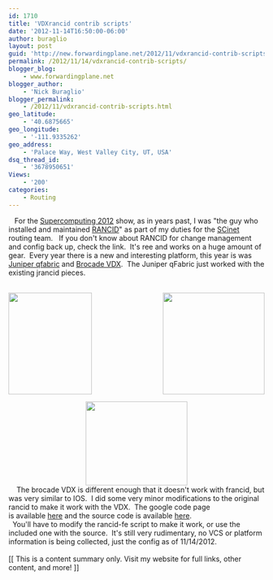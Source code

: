 ```yaml
---
id: 1710
title: 'VDXrancid contrib scripts'
date: '2012-11-14T16:50:00-06:00'
author: buraglio
layout: post
guid: 'http://new.forwardingplane.net/2012/11/vdxrancid-contrib-scripts/'
permalink: /2012/11/14/vdxrancid-contrib-scripts/
blogger_blog:
    - www.forwardingplane.net
blogger_author:
    - 'Nick Buraglio'
blogger_permalink:
    - /2012/11/vdxrancid-contrib-scripts.html
geo_latitude:
    - '40.6875665'
geo_longitude:
    - '-111.9335262'
geo_address:
    - 'Palace Way, West Valley City, UT, USA'
dsq_thread_id:
    - '3678950651'
Views:
    - '200'
categories:
    - Routing
---
```


   For the <a href="http://www.supercomputing.org/" target="_blank" rel="noopener noreferrer">Supercomputing 2012</a> show, as in years past, I was "the guy who installed and maintained <a href="http://www.google.com/url?sa=t&rct=j&q=&esrc=s&source=web&cd=3&ved=0CEsQFjAC&url=http%3A%2F%2Fwww.shrubbery.net%2Francid%2F&ei=tcWjUOG2AeLCigK4qIGwBw&usg=AFQjCNGsMF1HpROC2BrtIXWL8thUtOKFLQ&sig2=CYLx8RCrdMSiuRuBjPrnaQ" target="_blank" rel="noopener noreferrer">RANCID</a>" as part of my duties for the <a href="http://scinet.supercomputing.org/" target="_blank" rel="noopener noreferrer">SCinet</a> routing team.   If you don't know about RANCID for change management and config back up, check the link.  It's ree and works on a huge amount of gear.  Every year there is a new and interesting platform, this year is was<a href="http://www.juniper.net/us/en/products-services/switching/qfx-series/" target="_blank" rel="noopener noreferrer"> Juniper qfabric</a> and <a href="http://www.google.com/url?sa=t&rct=j&q=&esrc=s&source=web&cd=2&ved=0CGIQFjAB&url=http%3A%2F%2Fwww.brocade.com%2Flaunch%2Fcloud-clarity%2Fsolutions-technology-innovation.html&ei=J8ajUOD3Ga3riQLpz4A4&usg=AFQjCNFpE2c-kkCHlqabJFwWu7opXzFiSg&sig2=fEcSzMl2PcCa4ajD-YnMvQ" target="_blank" rel="noopener noreferrer">Brocade VDX</a>.  The Juniper qFabric just worked with the existing jrancid pieces. <br /><br /><div style="clear: both; text-align: center;"><a href="http://2.bp.blogspot.com/-BtfOWZ0KMHc/TyxvtyBEBYI/AAAAAAAAHc8/xue7_Nqj0DE/s400/Rancid+Urgg.jpg" style="clear: left; float: left; margin-bottom: 1em; margin-right: 1em;"><img border="0" height="200" src="http://2.bp.blogspot.com/-BtfOWZ0KMHc/TyxvtyBEBYI/AAAAAAAAHc8/xue7_Nqj0DE/s200/Rancid+Urgg.jpg" width="164" /></a><a href="http://webobjects2.cdw.com/is/image/CDW/2273816?$product_large$" style="clear: right; float: right; margin-bottom: 1em; margin-left: 1em;"><img border="0" height="200" src="http://webobjects2.cdw.com/is/image/CDW/2273816?$product_large$" width="200" /></a><a href="http://upload.wikimedia.org/wikipedia/commons/3/35/Plus_sign.jpg" style="margin-left: 1em; margin-right: 1em;"><img border="0" height="165" src="http://upload.wikimedia.org/wikipedia/commons/3/35/Plus_sign.jpg" width="200" /></a></div><div style="clear: both; text-align: left;">    The brocade VDX is different enough that it doesn't work with francid, but was very similar to IOS.  I did some very minor modifications to the original rancid to make it work with the VDX.  The google code page is available <a href="http://bit.ly/vdxrancid" target="_blank" rel="noopener noreferrer">here</a> and the source code is available <a href="http://bit.ly/vdxrancid-source" target="_blank" rel="noopener noreferrer">here</a>.  </div>  You'll have to modify the rancid-fe script to make it work, or use the included one with the source.  It's still very rudimentary, no VCS or platform information is being collected, just the config as of 11/14/2012. <br /><br /><div>[[ This is a content summary only. Visit my website for full links, other content, and more! ]]</div>